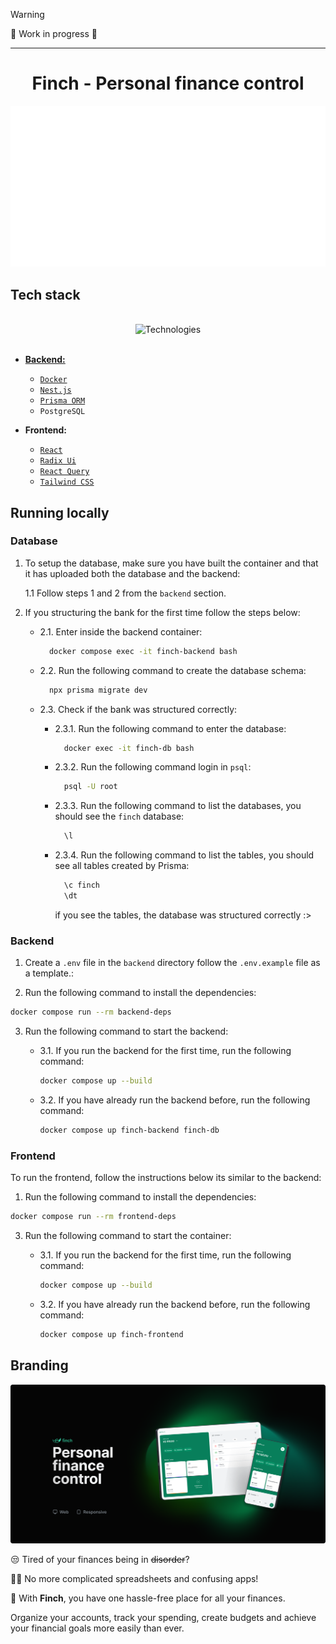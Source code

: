 > [!WARNING]  
> 👷 Work in progress 👷

---

<div align="center">
  <h1>Finch - Personal finance control</h1>

![finch-logo-animation](/assets/finch-logo-animation-ping-pong.gif)

</div>

## Tech stack

</br>

<div align="center">
  <img src="https://skillicons.dev/icons?i=html,css,javascript,typescript,docker,git,prisma,nodejs,nestjs,react,vite,tailwindcss" width="415px" alt="Technologies" />
</div>

</br>

- [**Backend:**](./backend/README.md) 
  - [`Docker`](https://www.docker.com/) 
  - [`Nest.js`](https://nestjs.com/) 
  - [`Prisma ORM`](https://www.prisma.io/) 
  - `PostgreSQL` 

- **Frontend:**
  - [`React`](https://react.dev/) 
  - [`Radix Ui`](https://www.radix-ui.com/)
  - [`React Query`](https://tanstack.com/) 
  - [`Tailwind CSS`](https://tailwindcss.com/) 


## Running locally

### Database
1. To setup the database, make sure you have built the container and that it has uploaded both the database and the backend:
    
    1.1 Follow steps 1 and 2 from the `backend` section.

2. If you structuring the bank for the first time follow the steps below:
    
    - 2.1. Enter inside the backend container:
      ```bash
        docker compose exec -it finch-backend bash
      ```

    - 2.2. Run the following command to create the database schema:
      ```bash
        npx prisma migrate dev
      ```

    - 2.3. Check if the bank was structured correctly:
    
        - 2.3.1. Run the following command to enter the database:
        
            ```bash
              docker exec -it finch-db bash
            ```

        - 2.3.2. Run the following command login in `psql`:
        
            ```bash
              psql -U root
            ```

        - 2.3.3. Run the following command to list the databases, you should see the `finch` database:

            ```bash
              \l
            ```

        - 2.3.4. Run the following command to list the tables, you should see all tables created by Prisma:

            ```bash
              \c finch
              \dt
            ```
          if you see the tables, the database was structured correctly :>

### Backend
1. Create a `.env` file in the `backend` directory follow the `.env.example` file as a template.:

2. Run the following command to install the dependencies:
```bash
docker compose run --rm backend-deps
```

3. Run the following command to start the backend:
    - 3.1. If you run the backend for the first time, run the following command:

      ```bash
      docker compose up --build
      ```

    - 3.2. If you have already run the backend before, run the following command:

      ```bash
      docker compose up finch-backend finch-db
      ```

### Frontend
To run the frontend, follow the instructions below its similar to the backend:

1. Run the following command to install the dependencies:
```bash
docker compose run --rm frontend-deps
```

3. Run the following command to start the container:
    - 3.1. If you run the backend for the first time, run the following command:

      ```bash
      docker compose up --build
      ```

    - 3.2. If you have already run the backend before, run the following command:

      ```bash
      docker compose up finch-frontend
      ```

## Branding

![finch-banner](/assets/finch-banner.png)

😒 Tired of your finances being in ~~disorder~~?

⛓️‍💥 No more complicated spreadsheets and confusing apps!

🤩 With **Finch**, you have one hassle-free place for all your finances.

Organize your accounts, track your spending, create budgets and achieve your financial goals more easily than ever.
